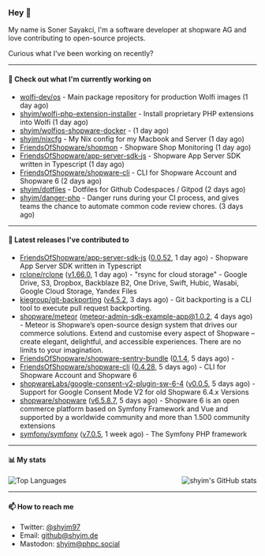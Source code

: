 ### Hey 👋

My name is Soner Sayakci, I'm a software developer at shopware AG and love contributing to open-source projects.

Curious what I've been working on recently?

---

#### 👷 Check out what I'm currently working on

- [wolfi-dev/os](https://github.com/wolfi-dev/os) - Main package repository for production Wolfi images (1 day ago)
- [shyim/wolfi-php-extension-installer](https://github.com/shyim/wolfi-php-extension-installer) - Install proprietary PHP extensions into Wolfi (1 day ago)
- [shyim/wolfios-shopware-docker](https://github.com/shyim/wolfios-shopware-docker) -  (1 day ago)
- [shyim/nixcfg](https://github.com/shyim/nixcfg) - My Nix config for my Macbook and Server (1 day ago)
- [FriendsOfShopware/shopmon](https://github.com/FriendsOfShopware/shopmon) - Shopware Shop Monitoring (1 day ago)
- [FriendsOfShopware/app-server-sdk-js](https://github.com/FriendsOfShopware/app-server-sdk-js) - Shopware App Server SDK written in Typescript (1 day ago)
- [FriendsOfShopware/shopware-cli](https://github.com/FriendsOfShopware/shopware-cli) - CLI for Shopware Account and Shopware 6 (2 days ago)
- [shyim/dotfiles](https://github.com/shyim/dotfiles) - Dotfiles for Github Codespaces / Gitpod (2 days ago)
- [shyim/danger-php](https://github.com/shyim/danger-php) - Danger runs during your CI process, and gives teams the chance to automate common code review chores. (3 days ago)

---

#### 🔭 Latest releases I've contributed to

- [FriendsOfShopware/app-server-sdk-js](https://github.com/FriendsOfShopware/app-server-sdk-js) ([0.0.52](https://github.com/FriendsOfShopware/app-server-sdk-js/releases/tag/0.0.52), 1 day ago) - Shopware App Server SDK written in Typescript
- [rclone/rclone](https://github.com/rclone/rclone) ([v1.66.0](https://github.com/rclone/rclone/releases/tag/v1.66.0), 1 day ago) - &#34;rsync for cloud storage&#34; - Google Drive, S3, Dropbox, Backblaze B2, One Drive, Swift, Hubic, Wasabi, Google Cloud Storage, Yandex Files
- [kiegroup/git-backporting](https://github.com/kiegroup/git-backporting) ([v4.5.2](https://github.com/kiegroup/git-backporting/releases/tag/v4.5.2), 3 days ago) - Git backporting is a CLI tool to execute pull request backporting.
- [shopware/meteor](https://github.com/shopware/meteor) ([meteor-admin-sdk-example-app@1.0.2](https://github.com/shopware/meteor/releases/tag/meteor-admin-sdk-example-app%401.0.2), 4 days ago) - Meteor is Shopware’s open-source design system that drives our commerce solutions. Extend and customise every aspect of Shopware – create elegant, delightful, and accessible experiences. There are no limits to your imagination.
- [FriendsOfShopware/shopware-sentry-bundle](https://github.com/FriendsOfShopware/shopware-sentry-bundle) ([0.1.4](https://github.com/FriendsOfShopware/shopware-sentry-bundle/releases/tag/0.1.4), 5 days ago) - 
- [FriendsOfShopware/shopware-cli](https://github.com/FriendsOfShopware/shopware-cli) ([0.4.28](https://github.com/FriendsOfShopware/shopware-cli/releases/tag/0.4.28), 5 days ago) - CLI for Shopware Account and Shopware 6
- [shopwareLabs/google-consent-v2-plugin-sw-6-4](https://github.com/shopwareLabs/google-consent-v2-plugin-sw-6-4) ([v0.0.5](https://github.com/shopwareLabs/google-consent-v2-plugin-sw-6-4/releases/tag/v0.0.5), 5 days ago) - Support for Google Consent Mode V2 for old Shopware 6.4.x Versions
- [shopware/shopware](https://github.com/shopware/shopware) ([v6.5.8.7](https://github.com/shopware/shopware/releases/tag/v6.5.8.7), 5 days ago) - Shopware 6 is an open commerce platform based on Symfony Framework and Vue and supported by a worldwide community and more than 1.500 community extensions
- [symfony/symfony](https://github.com/symfony/symfony) ([v7.0.5](https://github.com/symfony/symfony/releases/tag/v7.0.5), 1 week ago) - The Symfony PHP framework

---

#### 📊 My stats

<img align="right" alt="shyim's GitHub stats" src="https://github-readme-stats.vercel.app/api?username=shyim&count_private=1&show_icons=true&" />

![Top Languages](https://github-readme-stats.vercel.app/api/top-langs/?username=shyim)

---

#### 📫 How to reach me

- Twitter: [@shyim97](https://twitter.com/shyim97)
- Email: [github@shyim.de](mailto://github@shyim.de)
- Mastodon: <a rel="me" href="https://phpc.social/@shyim">shyim@phpc.social</a>
